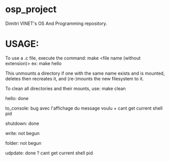 # osp_project

Dimitri VINET's OS And Programming repository.


# USAGE:

To use a .c file, execute the command:
    make <file name (without extension)>
    ex: make hello

This unmounts a directory if one with the same name exists and is mounted, deletes then recreates it, and (re-)mounts the new filesystem to it.

To clean all directories and their mounts, use:
    make clean
    
hello: done

to_console: bug avec l'affichage du message voulu + cant get current shell pid

shutdown: done

write: not begun

folder: not begun

udpdate: done ? cant get current shell pid

